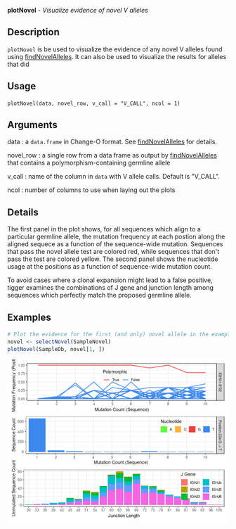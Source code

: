 **plotNovel** - *Visualize evidence of novel V alleles*

Description
--------------------

`plotNovel` is be used to visualize the evidence of any novel V
alleles found using [findNovelAlleles](findNovelAlleles.md). It can also be used to
visualize the results for alleles that did


Usage
--------------------
```
plotNovel(data, novel_row, v_call = "V_CALL", ncol = 1)
```

Arguments
-------------------

data
:   a `data.frame` in Change-O format. See
[findNovelAlleles](findNovelAlleles.md) for details.

novel_row
:   a single row from a data frame as output by
[findNovelAlleles](findNovelAlleles.md) that contains a
polymorphism-containing germline allele

v_call
:   name of the column in `data` with V allele
calls. Default is "V_CALL".

ncol
:   number of columns to use when laying out the plots




Details
-------------------

The first panel in the plot shows, for all sequences which align to a particular 
germline allele, the mutation frequency at each postion along the aligned 
sequece as a function of the sequence-wide mutation. Sequences that pass 
the novel allele test are colored red, while sequences that don't pass
the test are colored yellow. The second panel shows the nucleotide usage at the 
positions as a function of sequence-wide mutation count.

To avoid cases where a clonal expansion might lead to a false positive, tigger examines
the combinations of J gene and junction length among sequences which perfectly 
match the proposed germline allele.



Examples
-------------------

```R
# Plot the evidence for the first (and only) novel allele in the example data
novel <- selectNovel(SampleNovel)
plotNovel(SampleDb, novel[1, ])
```

![2](plotNovel-2.png)



